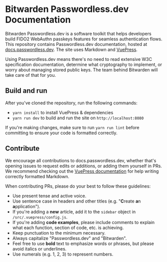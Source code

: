 # Bitwarden Passwordless.dev Documentation

Bitwarden Passwordless.dev is a software toolkit that helps developers build FIDO2 WebAuthn passkeys features for seamless authentication flows. This repository contains Passwordless.dev documentation, hosted at [docs.passwordless.dev](docs.passwordless.dev). The site uses Markdown and [VuePress](https://vuepress.vuejs.org/guide/).

Using Passwordless.dev means there's no need to read extensive W3C specification documentation, determine what cryptography to implement, or worry about managing stored public keys. The team behind Bitwarden will take care of that for you.

## Build and run

After you've cloned the repository, run the following commands:

- `yarn install` to install VuePress & dependencies
- `yarn run dev` to build and run the site on `http://localhost:8080`

If you're making changes, make sure to run `yarn run lint` before committing to ensure your code is formatted correctly.

## Contribute

We encourage all contributions to docs.passwordless.dev, whether that's opening issues to request edits or additions, or adding them yourself in PRs. We recommend checking out the [VuePress documentation](https://vuepress.vuejs.org/guide/getting-started.html) for help writing correctly formatted Markdown.

When contributing PRs, please do your best to follow these guidelines:

- Use present tense and active voice.
- Use sentence case in headers and other titles (e.g. "**C**reate **a**n **a**pplication").
- If you're adding a **new** article, add it to the `sidebar` object in `/src/.vuepress/config.js`.
- If you're adding **code examples**, please include comments to explain what each function, section of code, etc. is achieving.
- Keep punctuation to the minimum necessary.
- Always capitalize "Passwordless.dev" and "Bitwarden".
- Feel free to use **bold** text to emphasize words or phrases, but please avoid italics or underlines.
- Use numerals (e.g. 1, 2, 3) to represent numbers.
